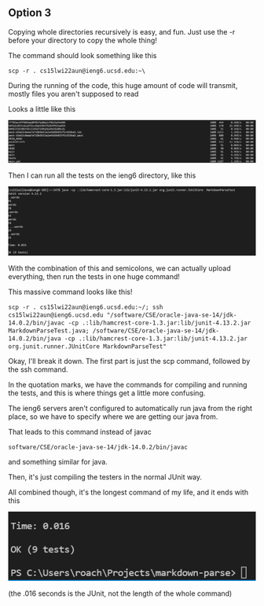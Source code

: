 ## Option 3

Copying whole directories recursively is easy, and fun. Just use the -r before your directory to copy the whole thing! 

The command should look something like this
``` 
scp -r . cs15lwi22aun@ieng6.ucsd.edu:~\
```

During the running of the code, this huge amount of code will transmit, mostly files you aren't supposed to read 

Looks a little like this

![image!](img\midcopy.png)


Then I can run all the tests on the ieng6 directory, like this

![imag]( img\finishedtesters.png)


With the combination of this and semicolons, we can actually upload everything, then run the tests in one huge command!

This massive command looks like this!
```
scp -r . cs15lwi22aun@ieng6.ucsd.edu:~/; ssh cs15lwi22aun@ieng6.ucsd.edu "/software/CSE/oracle-java-se-14/jdk-14.0.2/bin/javac -cp .:lib/hamcrest-core-1.3.jar:lib/junit-4.13.2.jar MarkdownParseTest.java; /software/CSE/oracle-java-se-14/jdk-14.0.2/bin/java -cp .:lib/hamcrest-core-1.3.jar:lib/junit-4.13.2.jar org.junit.runner.JUnitCore MarkdownParseTest" 
```

Okay, I'll break it down.
The first part is just the scp command, followed by the ssh command.

In the quotation marks, we have the commands for compiling and running the tests, and this is where things get a little more confusing.

The ieng6 servers aren't configured to automatically run java from the right place, so we have to specify where we are getting our java from. 

That leads to this command instead of javac
```
software/CSE/oracle-java-se-14/jdk-14.0.2/bin/javac
```
and something similar for java.

Then, it's just compiling the testers in the normal JUnit way. 

All combined though, it's the longest command of my life, and it ends with this

![imag](img\finishedbeegcommand.png)

(the .016 seconds is the JUnit, not the length of the whole command)